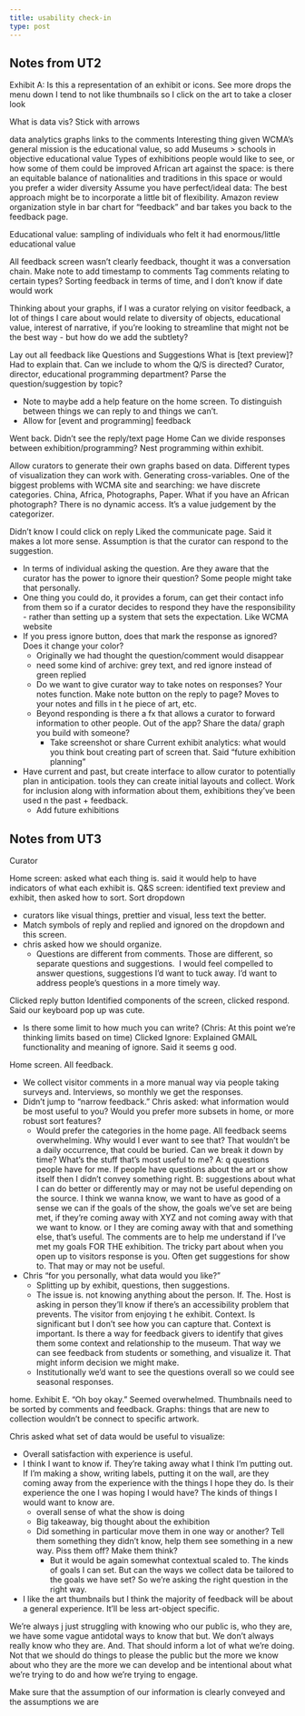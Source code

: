 ```yaml
---
title: usability check-in
type: post
---
```


## Notes from UT2

Exhibit A: 
Is this a representation of an exhibit or icons.
See more drops the menu down
I tend to not like thumbnails so I click on the art to take a closer look

What is data vis?
Stick with arrows 


data analytics graphs links to the comments 
Interesting thing given WCMA’s general mission is the educational value, so add 
Museums > schools in objective educational value 
Types of exhibitions people would like to see, or how some of them could be improved 
African art against the space: is there an equitable balance of nationalities and traditions in this space or would you prefer a wider diversity
Assume you have perfect/ideal data: 
The best approach might be to incorporate a little bit of flexibility. Amazon review organization style in bar chart for “feedback” and bar takes you back to the feedback page.

Educational value: sampling of individuals who felt it had enormous/little educational value 

All feedback screen wasn’t clearly feedback, thought it was a conversation chain.
Make note to add timestamp to comments 
Tag comments relating to certain types? 
Sorting feedback in terms of time, and I don’t know if date would work 

Thinking about your graphs, if I was a curator relying on visitor feedback, a lot of things I care about would relate to diversity of objects, educational value, interest of narrative, if you’re looking to streamline that might not be the best way - but how do we add the subtlety? 

Lay out all feedback like Questions and Suggestions 
What is [text preview]?  Had to explain that. 
Can we include to whom the Q/S is directed? Curator, director, educational programming department? Parse the question/suggestion by topic?

- Note to maybe add a help feature on the home screen. To distinguish between things we can reply to and things we can’t. 
- Allow for [event and programming] feedback 

Went back. Didn’t see the reply/text page
Home
Can we divide responses between exhibition/programming? Nest programming within exhibit. 

Allow curators to generate their own graphs based on data. Different types of visualization they can work with. 
Generating cross-variables. One of the biggest problems with WCMA site and searching: we have discrete categories. China, Africa, Photographs, Paper. What if you have an African photograph? There is no dynamic access. It’s a value judgement by the categorizer. 

Didn’t know I could click on reply 
Liked the communicate page. Said it makes a lot more sense. 
Assumption is that the curator can respond to the suggestion. 
- In terms of individual asking the question. Are they aware that the curator has the power to ignore their question? Some people might take that personally.
- One thing you could do, it provides a forum, can get their contact info from them so if a  curator decides to respond they have the responsibility - rather than setting up a system that sets the expectation. Like WCMA website 
- If you press ignore button, does that mark the response as ignored? Does it change your color? 
    - Originally we had thought the question/comment would disappear
    - need some kind of archive: grey text, and red ignore instead of green replied
    - Do we want to give curator way to take notes on responses?  Your notes function. Make note button on the reply to page? Moves to your notes and fills in t he piece of art, etc. 
    - Beyond responding is there a fx that allows a curator to forward information to other people. Out of the app? Share the data/ graph you build with someone? 
        - Take screenshot or share 
Current exhibit analytics: what would you think bout creating part of screen that. Said “future exhibition planning” 
- Have current and past, but create interface to allow curator to potentially plan in anticipation. tools they can create initial layouts and collect. Work for inclusion along with information about them, exhibitions they’ve been used n the past + feedback. 
    - Add future exhibitions 
    
   
 ##  Notes from UT3
   Curator 

Home screen: asked what each thing is. said it would help to have indicators of what each exhibit is. 
Q&S screen: identified text preview and exhibit, then asked how to sort. 
	Sort dropdown
- curators like visual things, prettier and visual, less text the better. 
- Match symbols of reply and replied and ignored on the dropdown and this screen. 
- chris asked how we should organize. 
    - Questions are different from comments. Those are different, so separate questions and suggestions.  I would feel compelled to answer questions, suggestions I’d want to tuck away. I’d want to address people’s questions in a more timely way. 

Clicked reply button
Identified components of the screen, clicked respond. Said our keyboard pop up was cute. 
- Is there some limit to how much you can write? (Chris: At this point we’re thinking limits based on time)
Clicked Ignore:
Explained GMAIL functionality and meaning of ignore. Said it seems g ood.

Home screen.  All feedback. 
- We collect visitor comments in a more manual way via people taking surveys and. Interviews, so monthly we get the responses. 
- Didn’t jump to “narrow feedback.” Chris asked: what information would be most useful to you? Would you prefer more subsets in home, or more robust sort features? 
    - Would prefer the categories in the home page. All feedback seems overwhelming. Why would I ever want to see that? That wouldn’t be a daily occurrence, that could be buried. Can we break it down by time? What’s the stuff that’s most useful to me? A: q questions people have for me. If people have questions about the art or show itself then I didn’t convey something right. B: suggestions about what I can do better or differently may or may not be useful depending on the source. I think we wanna know, we want to have as good of a sense we can if the goals of the show, the goals we’ve set are being met, if they’re coming away with XYZ and not coming away with that we want to know. or I they are coming away with that and something else, that’s useful. The comments are to help me understand if I’ve met my goals FOR THE exhibition. The tricky part about when you open up to visitors response is you. Often get suggestions for show to. That may or may not be useful. 
- Chris “for you personally, what data would you like?” 
    - Splitting up by exhibit, questions, then suggestions.  
    - The issue is. not knowing anything about the person. If. The. Host is asking in person they’ll know if there’s an accessibility problem that prevents. The visitor from enjoying t he exhibit. Context. Is significant but I don’t see how you can capture that. Context is important. Is there a way for feedback givers to identify that gives them some context and relationship to the museum.  That way we can see feedback from students or something, and visualize it. That might inform decision we might make. 
    - Institutionally we’d want to see the questions overall so we could see seasonal responses.

home. Exhibit E. 
“Oh boy okay.” Seemed overwhelmed. 
Thumbnails need to be sorted by comments and feedback.
Graphs: things that are new to collection wouldn’t be connect to specific artwork. 

Chris asked what set of data would be useful to visualize:
- Overall satisfaction with experience is useful. 
- I think I want to know if. They’re taking away what I think I’m putting out. If I’m making a show, writing labels, putting it on the wall, are they coming away from the experience with the things I hope they do. Is their experience the one I was hoping I would have? The kinds of things I would want to know are. 
    - overall sense of what the show is doing
    - Big takeaway, big thought about the exhibition
    - Did something in particular move them in one way or another? Tell them something they didn’t know, help them see something in a new way. Piss them off? Make them think? 
        - But it would be again somewhat contextual scaled to. The kinds of goals I can set. But can the ways we collect data be tailored to the goals we have set? So we’re asking the right question in the right way. 
- I like the art thumbnails but I think the majority of feedback will be about a general experience. It’ll be less art-object specific. 

We’re always j just struggling with knowing who our public is, who they are, we have some vague antidotal ways to know that but. We don’t always really know who they are.  And. That should inform a lot of what we’re doing. Not that we should do things to please the public but the more we know about who they are the more we can develop and be intentional about what we’re trying to do and how we’re trying to engage. 

Make sure that the assumption of our information is clearly conveyed and the assumptions we are 
